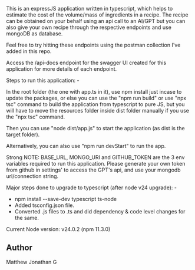 This is an expressJS application written in typescript, which helps to estimate the cost of the volume/mass of ingredients in a recipe. The recipe can be obtained on your behalf using an api call to an AI/GPT but you can also give your own recipe through the respective endpoints and use mongoDB as database.

Feel free to try hitting these endpoints using the postman collection I've added in this repo.

Access the /api-docs endpoint for the swagger UI created for this application for more details of each endpoint.


Steps to run this application: -

In the root folder (the one with app.ts in it), use npm install just incase to update the packages, or else you can use the "npm run build" or use "npx tsc" command to build the application from typescript to pure JS, but you will have to move the resources folder inside dist folder manually if you use the "npx tsc" command.

Then you can use "node dist/app.js" to start the application (as dist is the target folder).

Alternatively, you can also use "npm run devStart" to run the app.


Strong NOTE: BASE_URL, MONGO_URI and GITHUB_TOKEN are the 3 env variables required to run this application.
Please generate your own token from github in settings' to access the GPT's api, and use your mongodb url/connection string.


Major steps done to upgrade to typescript (after node v24 upgrade): -
* npm install --save-dev typescript ts-node
* Added tsconfig.json file.
* Converted .js files to .ts and did dependency & code level changes for the same.

Current Node version: v24.0.2 (npm 11.3.0)

## Author

Matthew Jonathan G